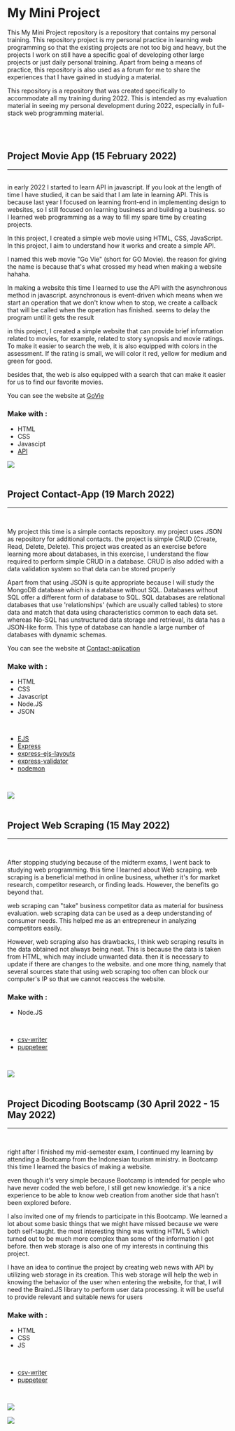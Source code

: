# My Mini Project

This My Mini Project repository is a repository that contains my personal training. This repository project is my personal practice in learning web programming so that the existing projects are not too big and heavy, but the projects I work on still have a specific goal of developing other large projects or just daily personal training. Apart from being a means of practice, this repository is also used as a forum for me to share the experiences that I have gained in studying a material.

This repository is a repository that was created specifically to accommodate all my training during 2022. This is intended as my evaluation material in seeing my personal development during 2022, especially in full-stack web programming material.

<br>
<br>

## Project Movie App (15 February 2022)
<hr>

<br>
in early 2022 I started to learn API in javascript. If you look at the length of time I have studied, it can be said that I am late in learning API. This is because last year I focused on learning front-end in implementing design to websites, so I still focused on learning business and building a business. so I learned web programming as a way to fill my spare time by creating projects.

In this project, I created a simple web movie using HTML, CSS, JavaScript. In this project, I aim to understand how it works and create a simple API.

I named this web movie "Go Vie" (short for GO Movie). the reason for giving the name is because that's what crossed my head when making a website hahaha.

In making a website this time I learned to use the API with the asynchronous method in javascript. asynchronous is event-driven which means when we start an operation that we don't know when to stop, we create a callback that will be called when the operation has finished. seems to delay the program until it gets the result

in this project, I created a simple website that can provide brief information related to movies, for example, related to story synopsis and movie ratings. To make it easier to search the web, it is also equipped with colors in the assessment. If the rating is small, we will color it red, yellow for medium and green for good.

besides that, the web is also equipped with a search that can make it easier for us to find our favorite movies.

You can see the website at [GoVie](https://govie.netlify.app/)


### Make with :

* HTML
* CSS
* Javascipt
* [API](https://developers.themoviedb.org/3)

[<img align="left" src="https://img.shields.io/static/v1.svg?label=exercise&message=API JS&color=green"/>](./movie-app/)

<br>
<br>

## Project Contact-App (19 March 2022)
<hr>
<br>

My project this time is a simple contacts repository. my project uses JSON as repository for additional contacts. the project is simple CRUD (Create, Read, Delete, Delete). This project was created as an exercise before learning more about databases, in this exercise, I understand the flow required to perform simple CRUD in a database. CRUD is also added with a data validation system so that data can be stored properly

Apart from that using JSON is quite appropriate because I will study the MongoDB database which is a database without SQL. Databases without SQL offer a different form of database to SQL. SQL databases are relational databases that use 'relationships' (which are usually called tables) to store data and match that data using characteristics common to each data set. whereas No-SQL has unstructured data storage and retrieval, its data has a JSON-like form. This type of database can handle a large number of databases with dynamic schemas.


You can see the website at [Contact-aplication](https://contact-aplication.herokuapp.com/)

### Make with :

* HTML
* CSS
* Javascript
* Node.JS
* JSON

<br>

* [EJS](https://www.npmjs.com/package/ejs)
* [Express](https://www.npmjs.com/package/express)
* [express-ejs-layouts](https://www.npmjs.com/package/express-ejs-layouts)
* [express-validator](https://www.npmjs.com/package/express-validator)
* [nodemon](https://www.npmjs.com/package/nodemon)

<br>

[<img align="left" src="https://img.shields.io/static/v1.svg?label=exercise&message=JSON Data Base&color=green"/>](./contact-aplication)

<br>
<br>

## Project Web Scraping (15 May 2022)

<hr>
<br>

After stopping studying because of the midterm exams, I went back to studying web programming. this time I learned about Web scraping. web scraping is a beneficial method in online business, whether it's for market research, competitor research, or finding leads. However, the benefits go beyond that.

web scraping can "take" business competitor data as material for business evaluation. web scraping data can be used as a deep understanding of consumer needs. This helped me as an entrepreneur in analyzing competitors easily.

However, web scraping also has drawbacks, I think web scraping results in the data obtained not always being neat. This is because the data is taken from HTML, which may include unwanted data. then it is necessary to update if there are changes to the website. and one more thing, namely that several sources state that using web scraping too often can block our computer's IP so that we cannot reaccess the website.

### Make with :

* Node.JS

<br>

* [csv-writer](https://www.npmjs.com/package/csv-writer)
* [puppeteer](https://www.npmjs.com/package/puppeteer)

<br>

[<img align="left" src="https://img.shields.io/static/v1.svg?label=exercise&message=Web Scraping&color=green"/>](./Web-Scraping)

<br>
<br>

## Project Dicoding Bootscamp (30 April 2022 - 15 May 2022)

<hr>
<br>

right after I finished my mid-semester exam, I continued my learning by attending a Bootcamp from the Indonesian tourism ministry. in Bootcamp this time I learned the basics of making a website.

even though it's very simple because Bootcamp is intended for people who have never coded the web before, I still get new knowledge. it's a nice experience to be able to know web creation from another side that hasn't been explored before.

I also invited one of my friends to participate in this Bootcamp. We learned a lot about some basic things that we might have missed because we were both self-taught. the most interesting thing was writing HTML 5 which turned out to be much more complex than some of the information I got before. then web storage is also one of my interests in continuing this project.

I have an idea to continue the project by creating web news with API by utilizing web storage in its creation. This web storage will help the web in knowing the behavior of the user when entering the website, for that, I will need the Braind.JS library to perform user data processing. it will be useful to provide relevant and suitable news for users

### Make with :

* HTML
* CSS
* JS

<br>

* [csv-writer](https://www.npmjs.com/package/csv-writer)
* [puppeteer](https://www.npmjs.com/package/puppeteer)

<br>

[<img align="left" src="https://img.shields.io/static/v1.svg?label=bootscamp&message=Web Scraping&color=green"/>](./News__Website/)

<br>

[<img align="left" src="https://img.shields.io/static/v1.svg?label=Real Project&message=On Point News&color=green"/>](https://github.com/rieckypoerwadiredja/onpoint_news)